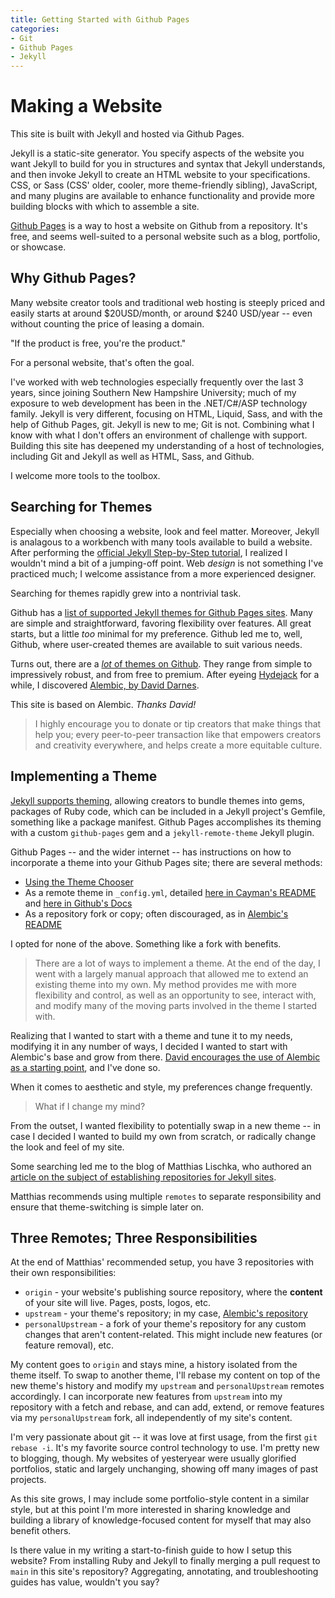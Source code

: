 ```yaml
---
title: Getting Started with Github Pages
categories:
- Git
- Github Pages
- Jekyll
---
```


# Making a Website

This site is built with Jekyll and hosted via Github Pages.

Jekyll is a static-site generator. You specify aspects of the website you want Jekyll to build for you in structures and syntax that Jekyll understands, and then invoke Jekyll to create an HTML website to your specifications. CSS, or Sass (CSS' older, cooler, more theme-friendly sibling), JavaScript, and many plugins are available to enhance functionality and provide more building blocks with which to assemble a site.

[Github Pages](https://pages.github.com/) is a way to host a website on Github from a repository. It's free, and seems well-suited to a personal website such as a blog, portfolio, or showcase.

## Why Github Pages?

Many website creator tools and traditional web hosting is steeply priced and easily starts at around  $20USD/month, or around $240 USD/year -- even without counting the price of leasing a domain.

"If the product is free, you're the product."

For a personal website, that's often the goal.

I've worked with web technologies especially frequently over the last 3 years, since joining Southern New Hampshire University; much of my exposure to web development has been in the .NET/C#/ASP technology family. Jekyll is very different, focusing on HTML, Liquid, Sass, and with the help of Github Pages, git. Jekyll is new to me; Git is not. Combining what I know with what I don't offers an environment of challenge with support. Building this site has deepened my understanding of a host of technologies, including Git and Jekyll as well as HTML, Sass, and Github.

I welcome more tools to the toolbox.

## Searching for Themes

Especially when choosing a website, look and feel matter. Moreover, Jekyll is analagous to a workbench with many tools available to build a website. After performing the [official Jekyll Step-by-Step tutorial](https://jekyllrb.com/docs/step-by-step/01-setup/), I realized I wouldn't mind a bit of a jumping-off point. Web *design* is not something I've practiced much; I welcome assistance from a more experienced designer.

Searching for themes rapidly grew into a nontrivial task.

Github has a [list of supported Jekyll themes for Github Pages sites](https://pages.github.com/themes/). Many are simple and straightforward, favoring flexibility over features. All great starts, but a little *too* minimal for my preference. Github led me to, well, Github, where user-created themes are available to suit various needs.

Turns out, there are a [*lot* of themes on Github](https://github.com/topics/jekyll-theme). They range from simple to impressively robust, and from free to premium. After eyeing [Hydejack](https://github.com/hydecorp/hydejack) for a while, I discovered [Alembic, by David Darnes](https://github.com/daviddarnes/alembic).

This site is based on Alembic. *Thanks David!*

>I highly encourage you to donate or tip creators that make things that help you; every peer-to-peer transaction like that empowers creators and creativity everywhere, and helps create a more equitable culture.

## Implementing a Theme

[Jekyll supports theming](https://jekyllrb.com/docs/themes/), allowing creators to bundle themes into gems, packages of Ruby code, which can be included in a Jekyll project's Gemfile, something like a package manifest. Github Pages accomplishes its theming with a custom `github-pages` gem and a `jekyll-remote-theme` Jekyll plugin.

Github Pages -- and the wider internet -- has instructions on how to incorporate a theme into your Github Pages site; there are several methods:
- [Using the Theme Chooser](https://docs.github.com/en/pages/getting-started-with-github-pages/adding-a-theme-to-your-github-pages-site-with-the-theme-chooser)
- As a remote theme in `_config.yml`, detailed [here in Cayman's README](https://github.com/pages-themes/cayman#usage) and [here in Github's Docs](https://docs.github.com/en/pages/setting-up-a-github-pages-site-with-jekyll/adding-a-theme-to-your-github-pages-site-using-jekyll)
- As a repository fork or copy; often discouraged, as in [Alembic's README](https://github.com/daviddarnes/alembic#as-a-boilerplate--fork)

I opted for none of the above. Something like a fork with benefits.

>There are a lot of ways to implement a theme. At the end of the day, I went with a largely manual approach that allowed me to extend an existing theme into my own. My method provides me with more flexibility and control, as well as an opportunity to see, interact with, and modify many of the moving parts involved in the theme I started with.

Realizing that I wanted to start with a theme and tune it to my needs, modifying it in any number of ways, I decided I wanted to start with Alembic's base and grow from there. [David encourages the use of Alembic as a starting point](https://github.com/daviddarnes/alembic#about), and I've done so.

When it comes to aesthetic and style, my preferences change frequently. 

>What if I change my mind?

From the outset, I wanted flexibility to potentially swap in a new theme -- in case I decided I wanted to build my own from scratch, or radically change the look and feel of my site.

Some searching led me to the blog of Matthias Lischka, who authored an [article on the subject of establishing repositories for Jekyll sites](https://matthiaslischka.at/2018/12/03/github-jekyll-best-practice/). 

Matthias recommends using multiple `remotes` to separate responsibility and ensure that theme-switching is simple later on.

## Three Remotes; Three Responsibilities

At the end of Matthias' recommended setup, you have 3 repositories with their own responsibilities:
- `origin` - your website's publishing source repository, where the **content** of your site will live. Pages, posts, logos, etc.
- `upstream` - your theme's repository; in my case, [Alembic's repository](https://github.com/daviddarnes/alembic)
- `personalUpstream` - a fork of your theme's repository for any custom changes that aren't content-related. This might include new features (or feature removal), etc.

My content goes to `origin` and stays mine, a history isolated from the theme itself. To swap to another theme, I'll rebase my content on top of the new theme's history and modify my `upstream` and `personalUpstream` remotes accordingly. I can incorporate new features from `upstream` into my repository with a fetch and rebase, and can add, extend, or remove features via my `personalUpstream` fork, all independently of my site's content.

I'm very passionate about git -- it was love at first usage, from the first `git rebase -i`. It's my favorite source control technology to use. I'm pretty new to blogging, though. My websites of yesteryear were usually glorified portfolios, static and largely unchanging, showing off many images of past projects.

As this site grows, I may include some portfolio-style content in a similar style, but at this point I'm more interested in sharing knowledge and building a library of knowledge-focused content for myself that may also benefit others.

Is there value in my writing a start-to-finish guide to how I setup this website? From installing Ruby and Jekyll to finally merging a pull request to `main` in this site's repository? Aggregating, annotating, and troubleshooting guides has value, wouldn't you say?
